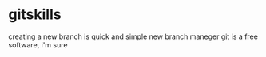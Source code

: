 # gitskills
creating a new branch is quick and simple
new branch maneger
git is a free software, i'm sure
